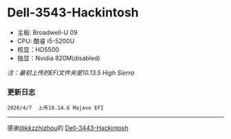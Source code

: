 # Dell-3543-Hackintosh
+ 主板: Broadwell-U 09
+ CPU: 酷睿 i5-5200U
+ 核显：HD5500
+ 独显：Nvidia 820M(disabled)

*注：最初上传的EFI文件夹是10.13.5 High Sierra*

### 更新日志
`2020/4/7  上传10.14.6 Majave EFI`

----------------
感谢[@kkzzhizhou](https://github.com/kkzzhizhou)的 [Dell-3443-Hackintosh](https://github.com/kkzzhizhou/Dell-3443-Hackintosh)
